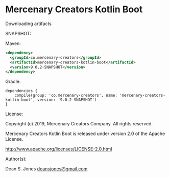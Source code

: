 Mercenary Creators Kotlin Boot
======

Downloading artifacts

SNAPSHOT:

Maven:
```xml
<dependency>
  <groupId>co.mercenary-creators</groupId>
  <artifactId>mercenary-creators-kotlin-boot</artifactId>
  <version>9.0.2-SNAPSHOT</version>
</dependency>
```
Gradle:
```
dependencies {
    compile(group: 'co.mercenary-creators', name: 'mercenary-creators-kotlin-boot', version: '9.0.2-SNAPSHOT')
}
```

License:

Copyright (c) 2019, Mercenary Creators Company. All rights reserved.

Mercenary Creators Kotlin Boot is released under version 2.0 of the Apache License.

http://www.apache.org/licenses/LICENSE-2.0.html

Author(s):

Dean S. Jones
deansjones@gmail.com
